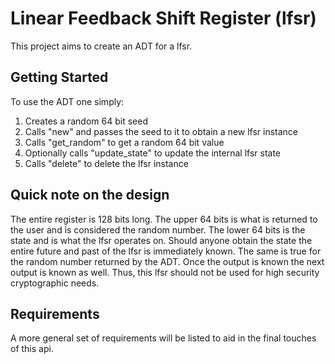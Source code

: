 # Linear Feedback Shift Register (lfsr)
This project aims to create an ADT for a lfsr.

## Getting Started
To use the ADT one simply:
1. Creates a random 64 bit seed
2. Calls "new" and passes the seed to it to obtain a new lfsr instance
3. Calls "get_random" to get a random 64 bit value
4. Optionally calls "update_state" to update the internal lfsr state
4. Calls "delete" to delete the lfsr instance

## Quick note on the design
The entire register is 128 bits long. The
upper 64 bits is what is returned to the user and is considered the random number.
The lower 64 bits is the state and is what the lfsr operates on. Should anyone
obtain the state the entire future and past of the lfsr is immediately known.
The same is true for the random number returned by the ADT. Once the output is
known the next output is known as well. Thus, this lfsr should not be used for
high security cryptographic needs.

## Requirements
A more general set of requirements will be listed to aid in the final touches
of this api.
